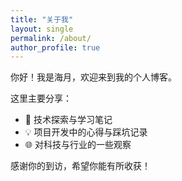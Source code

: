 ```yaml
---
title: "关于我"
layout: single
permalink: /about/
author_profile: true
---
```


你好！我是海月，欢迎来到我的个人博客。

这里主要分享：
*   🚀 技术探索与学习笔记
*   💡 项目开发中的心得与踩坑记录
*   🌐 对科技与行业的一些观察

感谢你的到访，希望你能有所收获！